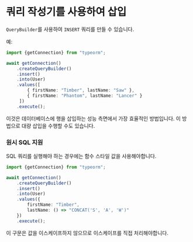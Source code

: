 # 쿼리 작성기를 사용하여 삽입

`QueryBuilder`를 사용하여 `INSERT` 쿼리를 만들 수 있습니다.

예:

```typescript
import {getConnection} from "typeorm";

await getConnection()
    .createQueryBuilder()
    .insert()
    .into(User)
    .values([
        { firstName: "Timber", lastName: "Saw" },
        { firstName: "Phantom", lastName: "Lancer" }
     ])
    .execute();
```

이것은 데이터베이스에 행을 삽입하는 성능 측면에서 가장 효율적인 방법입니다. 이 방법으로 대량 삽입을 수행할 수도 있습니다.

### 원시 SQL 지원

SQL 쿼리를 실행해야 하는 경우에는 함수 스타일 값을 사용해야합니다.


```typescript
import {getConnection} from "typeorm";

await getConnection()
    .createQueryBuilder()
    .insert()
    .into(User)
    .values({
        firstName: "Timber",
        lastName: () => "CONCAT('S', 'A', 'W')"
    })
    .execute();
```

이 구문은 값을 이스케이프하지 않으므로 이스케이프를 직접 처리해야합니다.
